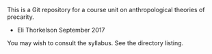 This is a Git repository for a course unit on anthropological theories of precarity.

- Eli Thorkelson
September 2017

You may wish to consult the syllabus. See the directory listing.

